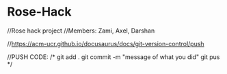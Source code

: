 # Rose-Hack

//Rose hack project
//Members: Zami, Axel, Darshan

//https://acm-ucr.github.io/docusaurus/docs/git-version-control/push

//PUSH CODE:
/*
git add .
git commit -m "message of what you did"
git pus
*/
